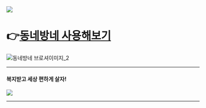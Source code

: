 <img src="https://capsule-render.vercel.app/api?type=waving&color=00A3FF&height=100&section=header" />

# 👉[동네방네 사용해보기][boksei-link]

[boksei-link]: https://www.dongnaebangnae.com '동네방네 바로가기!'

![동네방네 브로셔이미지_2](https://github.com/Nawabali-project/Nawabali-FE/assets/80045891/04580244-b863-4ccc-a356-f513ba0c5a50)

---

#### 복지받고 세상 편하게 살자!

<img src="https://capsule-render.vercel.app/api?type=waving&color=00A3FF&height=100&section=footer" />

---
